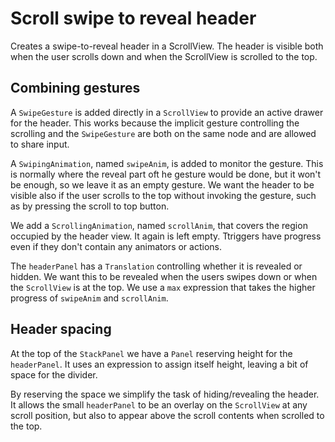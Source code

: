 # Scroll swipe to reveal header

Creates a swipe-to-reveal header in a ScrollView. The header is visible both when the user scrolls down and when the ScrollView is scrolled to the top.


## Combining gestures 

A `SwipeGesture` is added directly in a `ScrollView` to provide an active drawer for the header. This works because the implicit gesture controlling the scrolling and the `SwipeGesture` are both on the same node and are allowed to share input. 

A `SwipingAnimation`, named `swipeAnim`, is added to monitor the gesture. This is normally where the reveal part oft he gesture would be done, but it won't be enough, so we leave it as an empty gesture. We want the header to be visible also if the user scrolls to the top without invoking the gesture, such as by pressing the scroll to top button.

We add a `ScrollingAnimation`, named `scrollAnim`, that covers the region occupied by the header view. It again is left empty. Ttriggers have progress even if they don't contain any animators or actions.

The `headerPanel` has a `Translation` controlling whether it is revealed or hidden. We want this to be revealed when the users swipes down or when the `ScrollView` is at the top. We use a `max` expression that takes the higher progress of `swipeAnim` and `scrollAnim`.


## Header spacing

At the top of the `StackPanel` we have a `Panel` reserving height for the `headerPanel`. It uses an expression to assign itself height, leaving a bit of space for the divider.

By reserving the space we simplify the task of hiding/revealing the header. It allows the small `headerPanel` to be an overlay on the `ScrollView` at any scroll position, but also to appear above the scroll contents when scrolled to the top.
